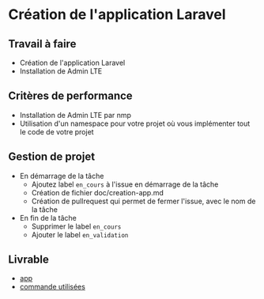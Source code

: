 # Création de l'application Laravel

## Travail à faire

- Création de l'application Laravel
- Installation de Admin LTE

## Critères de performance 

- Installation de Admin LTE par nmp
- Utilisation d'un namespace pour votre projet où vous implémenter tout le code de votre projet

## Gestion de projet 

- En démarrage de la tâche 
  - Ajoutez label `en_cours` à l'issue en démarrage de la tâche
  - Création de fichier doc/creation-app.md
  - Création de pullrequest qui permet de fermer l'issue, avec le nom de la tâche
- En fin de la tâche
  - Supprimer le label `en_cours`
  - Ajouter le label `en_validation`

## Livrable
-  [app](https://github.com/solicoders/Prototype_Achaou_Hamid/tree/creation-app/app)
- [commande utilisées](../../docs/creation-app.md)


